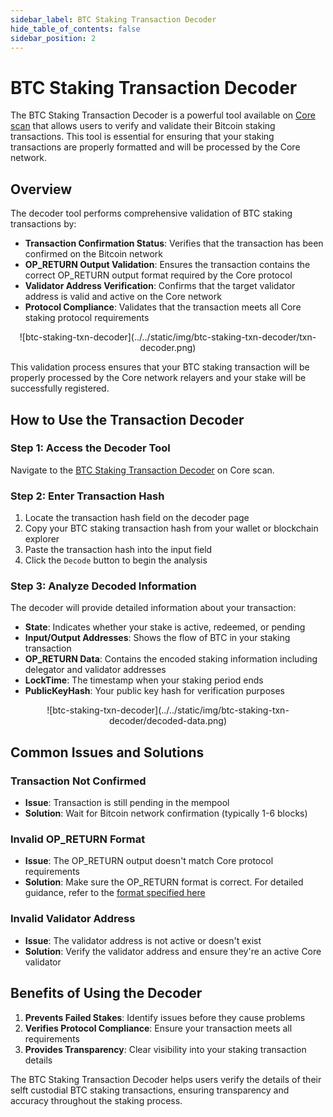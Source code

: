```yaml
---
sidebar_label: BTC Staking Transaction Decoder
hide_table_of_contents: false
sidebar_position: 2
---
```


# BTC Staking Transaction Decoder

The BTC Staking Transaction Decoder is a powerful tool available on [Core scan](https://scan.coredao.org/btc-stake-txn-decoder) that allows users to verify and validate their Bitcoin staking transactions. This tool is essential for ensuring that your staking transactions are properly formatted and will be processed by the Core network.

## Overview

The decoder tool performs comprehensive validation of BTC staking transactions by:

- **Transaction Confirmation Status**: Verifies that the transaction has been confirmed on the Bitcoin network
- **OP_RETURN Output Validation**: Ensures the transaction contains the correct OP_RETURN output format required by the Core protocol
- **Validator Address Verification**: Confirms that the target validator address is valid and active on the Core network
- **Protocol Compliance**: Validates that the transaction meets all Core staking protocol requirements

<p align="center">
![btc-staking-txn-decoder](../../static/img/btc-staking-txn-decoder/txn-decoder.png)
</p>

This validation process ensures that your BTC staking transaction will be properly processed by the Core network relayers and your stake will be successfully registered.

## How to Use the Transaction Decoder

### Step 1: Access the Decoder Tool

Navigate to the [BTC Staking Transaction Decoder](https://scan.coredao.org/btc-stake-txn-decoder) on Core scan.

### Step 2: Enter Transaction Hash

1. Locate the transaction hash field on the decoder page
2. Copy your BTC staking transaction hash from your wallet or blockchain explorer
3. Paste the transaction hash into the input field
4. Click the `Decode` button to begin the analysis

### Step 3: Analyze Decoded Information

The decoder will provide detailed information about your transaction:

- **State**: Indicates whether your stake is active, redeemed, or pending
- **Input/Output Addresses**: Shows the flow of BTC in your staking transaction
- **OP_RETURN Data**: Contains the encoded staking information including delegator and validator addresses
- **LockTime**: The timestamp when your staking period ends
- **PublicKeyHash**: Your public key hash for verification purposes

<p align="center">
![btc-staking-txn-decoder](../../static/img/btc-staking-txn-decoder/decoded-data.png)
</p>

## Common Issues and Solutions

### Transaction Not Confirmed

- **Issue**: Transaction is still pending in the mempool
- **Solution**: Wait for Bitcoin network confirmation (typically 1-6 blocks)

### Invalid OP_RETURN Format

- **Issue**: The OP_RETURN output doesn't match Core protocol requirements
- **Solution**: Make sure the OP_RETURN format is correct. For detailed guidance, refer to the [format specified here](https://docs.coredao.org/docs/stake-and-delegate/btc-staking/design#op_return-output)

### Invalid Validator Address

- **Issue**: The validator address is not active or doesn't exist
- **Solution**: Verify the validator address and ensure they're an active Core validator

## Benefits of Using the Decoder

1. **Prevents Failed Stakes**: Identify issues before they cause problems
2. **Verifies Protocol Compliance**: Ensure your transaction meets all requirements
3. **Provides Transparency**: Clear visibility into your staking transaction details

The BTC Staking Transaction Decoder helps users verify the details of their selft custodial BTC staking transactions, ensuring transparency and accuracy throughout the staking process.
